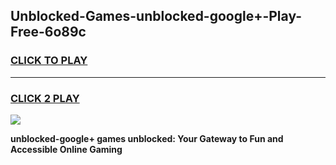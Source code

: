 
## Unblocked-Games-unblocked-google+-Play-Free-6o89c
<h3>
<a href="https://premium76.site?title=unblocked-google+&ref=23A">CLICK TO PLAY</a></h3>
<hr>

<h3>
<a href="https://premium76.site?title=unblocked-google+&ref=23A">CLICK 2 PLAY</a>
  
</h3>

<a href="https://premium76.site?title=unblocked-google+&ref=23A"><img src="https://clearcache.store/games.png"></a>


**unblocked-google+ games unblocked: Your Gateway to Fun and Accessible Online Gaming**
